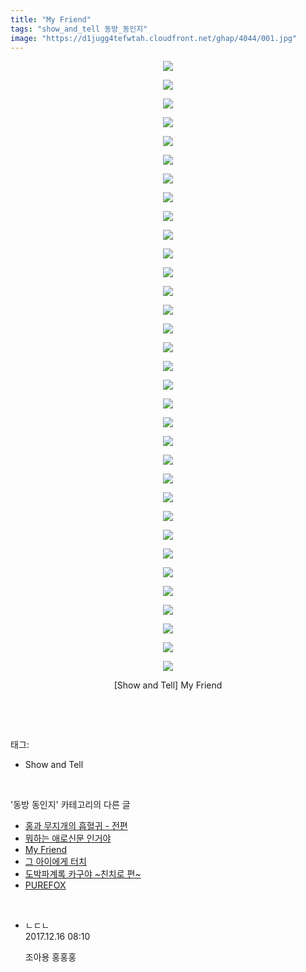 ```yaml
---
title: "My Friend"
tags: "show_and_tell 동방_동인지"
image: "https://d1jugg4tefwtah.cloudfront.net/ghap/4044/001.jpg"
---
```

<div class="article">
<p style="text-align: center; clear: none; float: none;"><img src="{{ site.imgserver11 }}/ghap/4044/001.jpg"/></p>
<p style="text-align: center; clear: none; float: none;"><img src="{{ site.imgserver11 }}/ghap/4044/002.jpg"/></p>
<p style="text-align: center; clear: none; float: none;"><img src="{{ site.imgserver11 }}/ghap/4044/003.jpg"/></p>
<p style="text-align: center; clear: none; float: none;"><img src="{{ site.imgserver11 }}/ghap/4044/004.jpg"/></p>
<p style="text-align: center; clear: none; float: none;"><img src="{{ site.imgserver11 }}/ghap/4044/005.jpg"/></p>
<p style="text-align: center; clear: none; float: none;"><img src="{{ site.imgserver11 }}/ghap/4044/006.jpg"/></p>
<p style="text-align: center; clear: none; float: none;"><img src="{{ site.imgserver11 }}/ghap/4044/007.jpg"/></p>
<p style="text-align: center; clear: none; float: none;"><img src="{{ site.imgserver11 }}/ghap/4044/008.jpg"/></p>
<p style="text-align: center; clear: none; float: none;"><img src="{{ site.imgserver11 }}/ghap/4044/009.jpg"/></p>
<p style="text-align: center; clear: none; float: none;"><img src="{{ site.imgserver11 }}/ghap/4044/010.jpg"/></p>
<p style="text-align: center; clear: none; float: none;"><img src="{{ site.imgserver11 }}/ghap/4044/011.jpg"/></p>
<p style="text-align: center; clear: none; float: none;"><img src="{{ site.imgserver11 }}/ghap/4044/012.jpg"/></p>
<p style="text-align: center; clear: none; float: none;"><img src="{{ site.imgserver11 }}/ghap/4044/013.jpg"/></p>
<p style="text-align: center; clear: none; float: none;"><img src="{{ site.imgserver11 }}/ghap/4044/014.jpg"/></p>
<p style="text-align: center; clear: none; float: none;"><img src="{{ site.imgserver11 }}/ghap/4044/015.jpg"/></p>
<p style="text-align: center; clear: none; float: none;"><img src="{{ site.imgserver11 }}/ghap/4044/016.jpg"/></p>
<p style="text-align: center; clear: none; float: none;"><img src="{{ site.imgserver11 }}/ghap/4044/017.jpg"/></p>
<p style="text-align: center; clear: none; float: none;"><img src="{{ site.imgserver11 }}/ghap/4044/018.jpg"/></p>
<p style="text-align: center; clear: none; float: none;"><img src="{{ site.imgserver11 }}/ghap/4044/019.jpg"/></p>
<p style="text-align: center; clear: none; float: none;"><img src="{{ site.imgserver11 }}/ghap/4044/020.jpg"/></p>
<p style="text-align: center; clear: none; float: none;"><img src="{{ site.imgserver11 }}/ghap/4044/021.jpg"/></p>
<p style="text-align: center; clear: none; float: none;"><img src="{{ site.imgserver11 }}/ghap/4044/022.jpg"/></p>
<p style="text-align: center; clear: none; float: none;"><img src="{{ site.imgserver11 }}/ghap/4044/023.jpg"/></p>
<p style="text-align: center; clear: none; float: none;"><img src="{{ site.imgserver11 }}/ghap/4044/024.jpg"/></p>
<p style="text-align: center; clear: none; float: none;"><img src="{{ site.imgserver11 }}/ghap/4044/025.jpg"/></p>
<p style="text-align: center; clear: none; float: none;"><img src="{{ site.imgserver11 }}/ghap/4044/026.jpg"/></p>
<p style="text-align: center; clear: none; float: none;"><img src="{{ site.imgserver11 }}/ghap/4044/027.jpg"/></p>
<p style="text-align: center; clear: none; float: none;"><img src="{{ site.imgserver11 }}/ghap/4044/028.jpg"/></p>
<p style="text-align: center; clear: none; float: none;"><img src="{{ site.imgserver11 }}/ghap/4044/029.jpg"/></p>
<p style="text-align: center; clear: none; float: none;"><img src="{{ site.imgserver11 }}/ghap/4044/030.jpg"/></p>
<p style="text-align: center; clear: none; float: none;"><img src="{{ site.imgserver11 }}/ghap/4044/031.jpg"/></p>
<p style="text-align: center; clear: none; float: none;"><img src="{{ site.imgserver11 }}/ghap/4044/032.jpg"/></p>
<p style="text-align: center; clear: none; float: none;"><img src="{{ site.imgserver11 }}/ghap/4044/033.jpg"/></p>
<p style="text-align: center; clear: none; float: none;">[Show and Tell] My Friend</p>
<p><br/></p>
</div><br/>
<div class="tagTrail">
<p>태그: </p>
<ul>
<li>Show and Tell</li>
</ul>
</div><br/>
<div class="another">
<p>'동방 동인지' 카테고리의 다른 글</p>
<ul>
<li><a href="/ghap_4046">홍과 무지개의 흡혈귀 - 전편</a></li>
<li><a href="/ghap_4045">뭐하는 애로신문 인거야</a></li>
<li><a href="/ghap_4044">My Friend</a></li>
<li><a href="/ghap_4043">그 아이에게 터치</a></li>
<li><a href="/ghap_4041">도박파계록 카구야 ~친치로 편~</a></li>
<li><a href="/ghap_4040">PUREFOX</a></li>
</ul>
</div><br/>
<div class="cb_module cb_fluid">
<div class="cb_wrt cb_profile">
<div class="comment">
<ul>
<li class="cb_thumb_off" id="comment15153201">
<div class="cb_comment_area">
<div class="cb_info_area">
<div class="cb_section">
<span class="cb_nick_name">ㄴㄷㄴ</span>
</div>
<div class="cb_section">
<span class="cb_date">2017.12.16 08:10 </span>
</div>
</div>
<div class="cb_dsc_comment">
<p class="cb_dsc">
											조아용 홍홍홍
										</p>
</div>
</div></li>
</ul>
</div>
</div><!-- commentList close -->
</div><br/>

